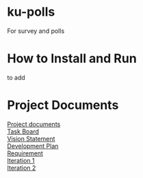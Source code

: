 # ku-polls
For survey and polls
# How to Install and Run
to add
# Project Documents
[Project documents](https://github.com/koakatta/ku-polls/wiki)<br>
[Task Board](https://github.com/users/koakatta/projects/2)<br>
[Vision Statement](https://github.com/koakatta/ku-polls/wiki/Vision-Statement)<br>
[Development Plan](https://github.com/koakatta/ku-polls/wiki/Development-Plan)<br>
[Requirement](https://github.com/koakatta/ku-polls/wiki/Requirements)<br>
[Iteration 1](https://github.com/koakatta/ku-polls/wiki/Iteration-1-Plan)<br>
[Iteration 2](https://github.com/koakatta/ku-polls/wiki/Iteration-2-Plan)<br>
